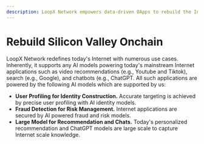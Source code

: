 ```yaml
---
description: LoopX Network empowers data-driven DApps to rebuild the Internet on-chain.
---
```


# Rebuild Silicon Valley Onchain

LoopX Network redefines today's Internet with numerous use cases. Inherently, it supports any AI models powering today's mainstream Internet applications such as video recommendations (e.g., Youtube and Tiktok), search (e.g., Google), and chatbots (e.g., ChatGPT. All such applications are powered by the following AI models which are supported by us:

* **User Profiling for Identity Construction.** Accurate targeting is achieved by precise user profiling with AI identity models.
* **Fraud Detection for Risk Management.** Internet applications are secured by AI powered fraud and risk models.
* **Large Model for Recommendation and Chats.** Today's personalized recommendation and ChatGPT models are large scale to capture Internet scale knowledge.
